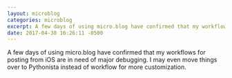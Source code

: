 ```yaml
---
layout: microblog
categories: microblog
excerpt: A few days of using micro.blog have confirmed that my workflows for posting from iOS are in need of major debugging. I may even move things over to Pythonista instead of workflow for more customization. 
date: 2017-04-30 16:26:11 -0500
---
```


A few days of using micro.blog have confirmed that my workflows for posting from iOS are in need of major debugging. I may even move things over to Pythonista instead of workflow for more customization. 